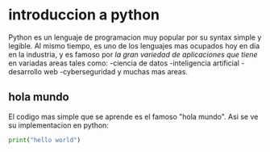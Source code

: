 # introduccion a python
Python es un lenguaje de programacion muy popular por su syntax simple y legible. Al mismo tiempo, es uno de los lenguajes mas ocupados hoy en dia en la industria, y es famoso por *la gran variedad de aplicaciones que tiene* en variadas areas tales como: 
-ciencia de datos
-inteligencia artificial
-desarrollo web
-cyberseguridad
y muchas mas areas. 

## hola mundo
El codigo mas simple que se aprende es el famoso "hola mundo". Asi se ve su implementacion en python: 
```python
print("hello world")
```



